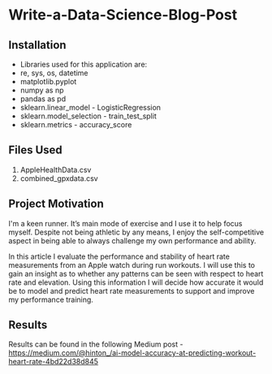 # Write-a-Data-Science-Blog-Post

## Installation

- Libraries used for this application are:
- re, sys, os, datetime
- matplotlib.pyplot
- numpy as np
- pandas as pd
- sklearn.linear_model - LogisticRegression
- sklearn.model_selection - train_test_split
- sklearn.metrics - accuracy_score

## Files Used

1) AppleHealthData.csv
2) combined_gpxdata.csv

## Project Motivation
I'm a keen runner. It’s main mode of exercise and I use it to help focus myself. Despite not being athletic by any means, I enjoy the self-competitive aspect in being able to always challenge my own performance and ability.

In this article I evaluate the performance and stability of heart rate measurements from an Apple watch during run workouts. I will use this to gain an insight as to whether any patterns can be seen with respect to heart rate and elevation. Using this information I will decide how accurate it would be to model and predict heart rate measurements to support and improve my performance training.

## Results

Results can be found in the following Medium post - https://medium.com/@hinton_/ai-model-accuracy-at-predicting-workout-heart-rate-4bd22d38d845
